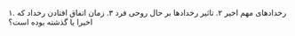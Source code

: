 ۱. رخدادهای مهم اخیر
۲. تاثیر رخدادها بر حال روحی فرد
۳. زمان اتفاق افتادن رخداد که اخیرا یا گذشته بوده است؟